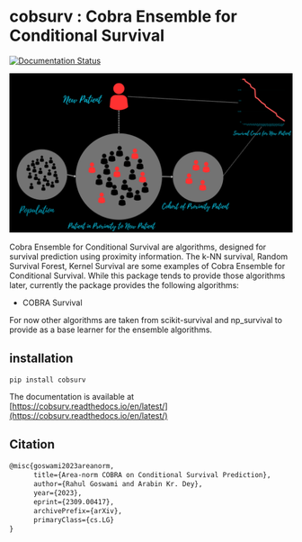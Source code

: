  

# cobsurv : Cobra Ensemble for Conditional Survival

[![Documentation Status](https://readthedocs.org/projects/cobsurv/badge/?version=latest)](https://cobsurv.readthedocs.io/en/latest/?badge=latest)



![cobsurv](Population.png)





Cobra Ensemble for Conditional Survival are algorithms, designed for survival prediction
using proximity information. The k-NN survival, Random Survival Forest, Kernel Survival
are some examples of Cobra Ensemble for Conditional Survival. While this package tends 
to provide those algorithms later, currently the package provides the following algorithms:

- COBRA Survival 

For now other algorithms are taken from scikit-survival and np_survival to provide as
a base learner for the ensemble algorithms.

## installation

```
pip install cobsurv
```

The documentation is available at [https://cobsurv.readthedocs.io/en/latest/](https://cobsurv.readthedocs.io/en/latest/)



## Citation
```
@misc{goswami2023areanorm,
      title={Area-norm COBRA on Conditional Survival Prediction}, 
      author={Rahul Goswami and Arabin Kr. Dey},
      year={2023},
      eprint={2309.00417},
      archivePrefix={arXiv},
      primaryClass={cs.LG}
}
```
